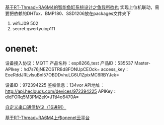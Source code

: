 [基于RT-Thread+RA6M4的智能鱼缸系统设计之鱼我所欲也](https://club.rt-thread.org/ask/article/3edb6751a0ad28a2.html)
实现上位机联动，需要把依赖的DHTxx、BMP180、SSD1206放在packages文件夹下

1. wifi:J09 502
2. secret:qwertyuiop111

# onenet:
设备接入协议：MQTT
产品名称：esp8266_test
产品ID：535537
Master-APIkey：hd7s76jNEZOSTR8d8FONUpCEOck=
access_key：EoeRddJRLvlsuBnl57OBDDvhuLG6U1ZpixMC6RBYJek=

设备ID：972394225
鉴权信息：134vor
API地址：http://api.heclouds.com/devices/972394225
APIKey：dldFORq5M3PMZeK=JTtl4o6470A=

[自定义串口通信协议（16进制）](https://codeleading.com/article/32451180905/ "自定义串口通信协议（16进制）")

[基于RT-Thread+RA6M4上传onenet云平台](https://club.rt-thread.org/ask/article/3b8a8e9865e9c8d1.html "基于RT-Thread+RA6M4上传onenet云平台")
